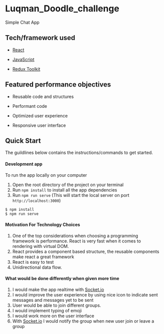# Luqman_Doodle_challenge

Simple Chat App

## Tech/framework used

- [React](https://reactjs.org/)

- [JavaScript](https://www.javascript.com/)

- [Redux Toolkit](https://redux-toolkit.js.org/)

## Featured performance objectives

- Reusable code and structures

- Performant code

- Optimized user experience

- Responsive user interface

## Quick Start

The guildlines below contains the instructions/commands to get started.

#### Development app

To run the app locally on your computer

1. Open the root directory of the project on your terminal
2. Run `npm install` to install all the app dependencies
3. Run `npm run serve` (This will start the local server on port `http://localhost:3000`)

```
$ npm install
$ npm run serve
```

#### Motivation For Technology Choices

1. One of the top considerations when choosing a programming framework is performance. React is very fast when it comes to rendering with virtual DOM.
2. React provides a component based structure, the reusable components make react a great framework
3. React is easy to test
4. Unidirectional data flow.

#### What would be done differently when given more time

1. I would make the app realtime with [Socket.io](https://socket.io/)
2. I would improve the user experience by using nice icon to indicate sent messages and messages yet to be sent
3. User would be able to join different groups.
4. I would implement typing of emoji
5. I would work more on the user interface
6. With [Socket.io](https://socket.io/) I would notify the group when new user join or leave a group
